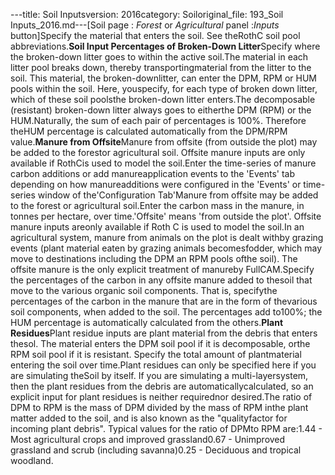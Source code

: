 ---title: Soil Inputsversion: 2016category: Soiloriginal_file: 193_Soil Inputs_2016.md---[Soil page : *Forest* or *Agricultural* panel :*Inputs* button]Specify the material that enters the soil. See theRothC soil pool abbreviations.**Soil Input Percentages of Broken-Down Litter**Specify where the broken-down litter goes to within the active soil.The material in each litter pool breaks down, thereby transportingmaterial from the litter to the soil. This material, the broken-downlitter, can enter the DPM, RPM or HUM pools within the soil. Here, youspecify, for each type of broken down litter, which of these soil poolsthe broken-down litter enters.The decomposable (resistant) broken-down litter always goes to eitherthe DPM (RPM) or the HUM.Naturally, the sum of each pair of percentages is 100%. Therefore theHUM percentage is calculated automatically from the DPM/RPM value.**Manure from Offsite**Manure from offsite (from outside the plot) may be added to the forestor agricultural soil. Offsite manure inputs are only available if RothCis used to model the soil.Enter the time-series of manure carbon additions or add manureapplication events to the 'Events' tab depending on how manureadditions were configured in the 'Events' or time-series window of the'Configuration Tab'Manure from offsite may be added to the forest or agricultural soil.Enter the carbon mass in the manure, in tonnes per hectare, over time.'Offsite' means 'from outside the plot'. Offsite manure inputs areonly available if Roth C is used to model the soil.In an agricultural system, manure from animals on the plot is dealt withby grazing events (plant material eaten by grazing animals becomesfodder, which may move to destinations including the DPM an RPM pools ofthe soil). The offsite manure is the only explicit treatment of manureby FullCAM.Specify the percentages of the carbon in any offsite manure added to thesoil that move to the various organic soil components. That is, specifythe percentages of the carbon in the manure that are in the form of thevarious soil components, when added to the soil. The percentages add to100%; the HUM percentage is automatically calculated from the others.**Plant Residues**Plant residue inputs are plant material from the debris that enters thesol. The material enters the DPM soil pool if it is decomposable, orthe RPM soil pool if it is resistant. Specify the total amount of plantmaterial entering the soil over time.Plant residues can only be specified here if you are simulating theSoil by itself. If you are simulating a multi-layersystem, then the plant residues from the debris are automaticallycalculated, so an explicit input for plant residues is neither requirednor desired.The ratio of DPM to RPM is the mass of DPM divided by the mass of RPM inthe plant matter added to the soil, and is also known as the "qualityfactor for incoming plant debris". Typical values for the ratio of DPMto RPM are:1.44 - Most agricultural crops and improved grassland0.67 - Unimproved grassland and scrub (including savanna)0.25 - Deciduous and tropical woodland.